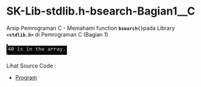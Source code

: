 # SK-Lib-stdlib.h-bsearch-Bagian1__C
Arsip Pemrograman C - Memahami function <code><b>bsearch()</b></code>pada Library <code><b>&lt;stdlib.h></b></code> di Pemrograman C (Bagian 1)<br><br>
<img src="https://github.com/RizkyKhapidsyah/SK-Lib-stdlib.h-bsearch-Bagian1__C/blob/master/SK-Lib-stdlib.h-bsearch-Bagian1__C/x64/result/001.PNG"><br><br>
Lihat Source Code : <br>
- <a href="https://github.com/RizkyKhapidsyah/SK-Lib-stdlib.h-bsearch-Bagian1__C/blob/master/SK-Lib-stdlib.h-bsearch-Bagian1__C/Source.c">Program</a>
